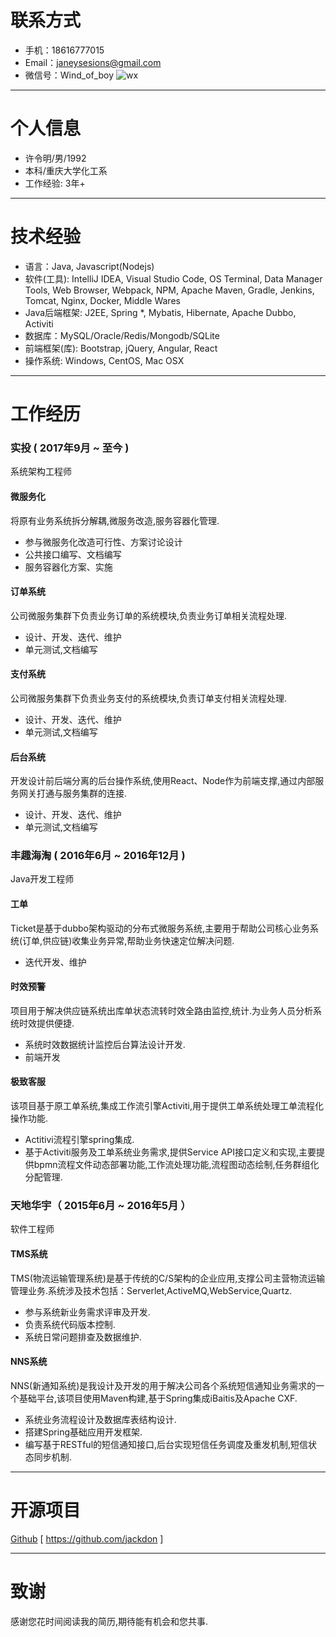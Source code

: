 # 联系方式

- 手机：18616777015
- Email：janeysesions@gmail.com
- 微信号：Wind_of_boy
![wx](http://snp-assets.oss-cn-shanghai.aliyuncs.com/snoopy/wechat_qrcode_120x120.jpg)
---
# 个人信息

 - 许令明/男/1992
 - 本科/重庆大学化工系
 - 工作经验: 3年+
---
# 技术经验
- 语言：Java, Javascript(Nodejs)
- 软件(工具): IntelliJ IDEA, Visual Studio Code, OS Terminal, Data Manager Tools, Web Browser, Webpack, NPM, Apache Maven, Gradle, Jenkins, Tomcat, Nginx, Docker, Middle Wares
- Java后端框架: J2EE, Spring *, Mybatis, Hibernate, Apache Dubbo, Activiti
- 数据库：MySQL/Oracle/Redis/Mongodb/SQLite
- 前端框架(库): Bootstrap, jQuery, Angular, React
- 操作系统: Windows, CentOS, Mac OSX
---
# 工作经历
### 实投 ( 2017年9月 ~ 至今 )
系统架构工程师

#### 微服务化
将原有业务系统拆分解耦,微服务改造,服务容器化管理.
- 参与微服务化改造可行性、方案讨论设计
- 公共接口编写、文档编写
- 服务容器化方案、实施

#### 订单系统
公司微服务集群下负责业务订单的系统模块,负责业务订单相关流程处理.
- 设计、开发、迭代、维护
- 单元测试,文档编写

#### 支付系统
公司微服务集群下负责业务支付的系统模块,负责订单支付相关流程处理.
- 设计、开发、迭代、维护
- 单元测试,文档编写

#### 后台系统
开发设计前后端分离的后台操作系统,使用React、Node作为前端支撑,通过内部服务网关打通与服务集群的连接.
- 设计、开发、迭代、维护
- 单元测试,文档编写

### 丰趣海淘 ( 2016年6月 ~ 2016年12月 )
Java开发工程师

#### 工单
Ticket是基于dubbo架构驱动的分布式微服务系统,主要用于帮助公司核心业务系统(订单,供应链)收集业务异常,帮助业务快速定位解决问题.
- 迭代开发、维护

#### 时效预警
项目用于解决供应链系统出库单状态流转时效全路由监控,统计.为业务人员分析系统时效提供便捷.
- 系统时效数据统计监控后台算法设计开发.
- 前端开发

#### 极致客服
该项目基于原工单系统,集成工作流引擎Activiti,用于提供工单系统处理工单流程化操作功能.
- Actitivi流程引擎spring集成.
- 基于Activiti服务及工单系统业务需求,提供Service API接口定义和实现,主要提供bpmn流程文件动态部署功能,工作流处理功能,流程图动态绘制,任务群组化分配管理.

### 天地华宇（ 2015年6月 ~ 2016年5月 ）
软件工程师

#### TMS系统
TMS(物流运输管理系统)是基于传统的C/S架构的企业应用,支撑公司主营物流运输管理业务.系统涉及技术包括：Serverlet,ActiveMQ,WebService,Quartz.
- 参与系统新业务需求评审及开发.
- 负责系统代码版本控制.
- 系统日常问题排查及数据维护.

#### NNS系统
NNS(新通知系统)是我设计及开发的用于解决公司各个系统短信通知业务需求的一个基础平台,该项目使用Maven构建,基于Spring集成iBaitis及Apache CXF.
- 系统业务流程设计及数据库表结构设计.
- 搭建Spring基础应用开发框架.
- 编写基于RESTful的短信通知接口,后台实现短信任务调度及重发机制,短信状态同步机制.
---

# 开源项目
[Github](https://github.com/jackdon) [ https://github.com/jackdon ]

---
# 致谢
感谢您花时间阅读我的简历,期待能有机会和您共事.